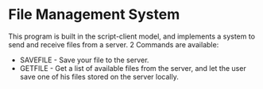 # File Management System
This program is built in the script-client model, and implements a system to send and receive files from a server.
2 Commands are available:
* SAVEFILE - Save your file to the server.
* GETFILE - Get a list of available files from the server, and let the user save one of his files stored on the server locally.
